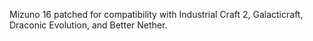 Mizuno 16 patched for compatibility with Industrial Craft 2, Galacticraft, Draconic Evolution, and Better Nether.
